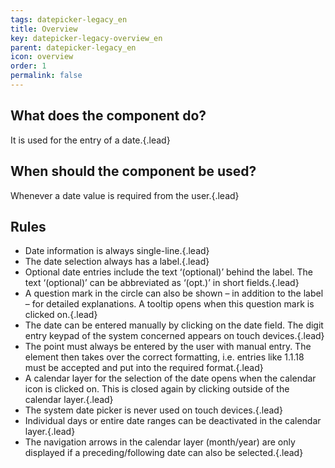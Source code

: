 ```yaml
---
tags: datepicker-legacy_en
title: Overview
key: datepicker-legacy-overview_en
parent: datepicker-legacy_en
icon: overview
order: 1
permalink: false  
---
```


## What does the component do?
It is used for the entry of a date.{.lead}

## When should the component be used?
Whenever a date value is required from the user.{.lead}

## Rules
* Date information is always single-line.{.lead}
* The date selection always has a label.{.lead}
* Optional date entries include the text ‘(optional)’ behind the label. The text ‘(optional)’ can be abbreviated as ‘(opt.)’ in short fields.{.lead}
* A question mark in the circle can also be shown – in addition to the label – for detailed explanations. A <sbb-link variant="inline" href="/{{page.lang}}/design-system/legacy/components/tooltip">tooltip</sbb-link> opens when this question mark is clicked on.{.lead}
* The date can be entered manually by clicking on the date field. The digit entry keypad of the system concerned appears on touch devices.{.lead}
* The point must always be entered by the user with manual entry. The element then takes over the correct formatting, i.e. entries like 1.1.18 must be accepted and put into the required format.{.lead}
* A calendar layer for the selection of the date opens when the calendar icon is clicked on. This is closed again by clicking outside of the calendar layer.{.lead}
* The system date picker is never used on touch devices.{.lead}
* Individual days or entire date ranges can be deactivated in the calendar layer.{.lead}
* The navigation arrows in the calendar layer (month/year) are only displayed if a preceding/following date can also be selected.{.lead}